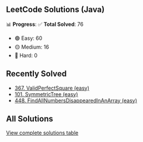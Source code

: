 ## LeetCode Solutions (Java)

📊 **Progress**:
✅ **Total Solved**: 76
- 🟢 Easy: 60
- 🟡 Medium: 16
- 🔴 Hard: 0

## Recently Solved
- [367. ValidPerfectSquare (easy)](src/easy/_367_ValidPerfectSquare.java)
- [101. SymmetricTree (easy)](src/easy/_101_SymmetricTree.java)
- [448. FindAllNumbersDisappearedInAnArray (easy)](src/easy/_448_FindAllNumbersDisappearedInAnArray.java)

## All Solutions
[View complete solutions table](solutions.md)
